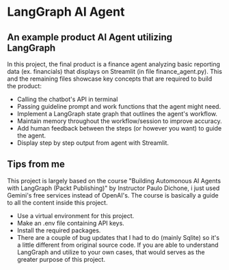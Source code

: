 # LangGraph AI Agent 


## An example product AI Agent utilizing LangGraph 

In this project, the final product is a finance agent analyzing basic reporting data (ex. financials) that displays on Streamlit (in file finance_agent.py). This and the remaining files showcase key concepts that are required to build the product:
- Calling the chatbot's API in terminal
- Passing guideline prompt and work functions that the agent might need.
- Implement a LangGraph state graph that outlines the agent's workflow. 
- Maintain memory throughout the workflow/session to improve accuracy.
- Add human feedback between the steps (or however you want) to guide the agent.
- Display step by step output from agent with Streamlit.


## Tips from me

This project is largely based on the course "Building Automonous AI Agents with LangGraph (Packt Publishing)" by Instructor Paulo Dichone, i just used Gemini's free services instead of OpenAI's. The course is basically a guide to all the content inside this project.
- Use a virtual environment for this project.
- Make an .env file containing API keys.
- Install the required packages.
- There are a couple of bug updates that I had to do (mainly Sqlite) so it's a little different from original source code. 
If you are able to understand LangGraph and utilize to your own cases, that would serves as the greater purpose of this project.


